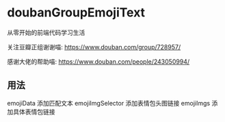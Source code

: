 # doubanGroupEmojiText
从零开始的前端代码学习生活



关注豆瓣正组谢谢喵: https://www.douban.com/group/728957/

感谢大佬的帮助喵: https://www.douban.com/people/243050994/

## 用法
emojiData           添加匹配文本
emojiImgSelector    添加表情包头图链接
emojiImgs           添加具体表情包链接
